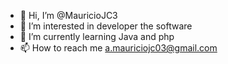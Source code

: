 - 👋 Hi, I’m @MauricioJC3
- 👀 I’m interested in developer the software
- 🌱 I’m currently learning Java and php
- 📫 How to reach me a.mauriciojc03@gmail.com

<!---
MauricioJC3/MauricioJC3 is a ✨ special ✨ repository because its `README.md` (this file) appears on your GitHub profile.
You can click the Preview link to take a look at your changes.
--->
